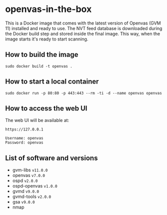 # openvas-in-the-box

This is a Docker image that comes with the latest version of Openvas (GVM 11) installed and ready to use.
The NVT feed database is downloaded during the Docker build step and stored inside the final image.
This way, when the image starts it's ready to start scanning.

## How to build the image

```
sudo docker build -t openvas .
```

## How to start a local container

```
sudo docker run -p 80:80 -p 443:443 --rm -ti -d --name openvas openvas
```

## How to access the web UI

The web UI will be available at:

```
https://127.0.0.1

Username: openvas
Password: openvas
```

## List of software and versions 
- gvm-libs `v11.0.0`
- openvas `v7.0.0`
- ospd `v2.0.0`
- ospd-openvas `v1.0.0`
- gvmd `v9.0.0`
- gvmd-tools `v2.0.0`
- gsa `v9.0.0`
- nmap
